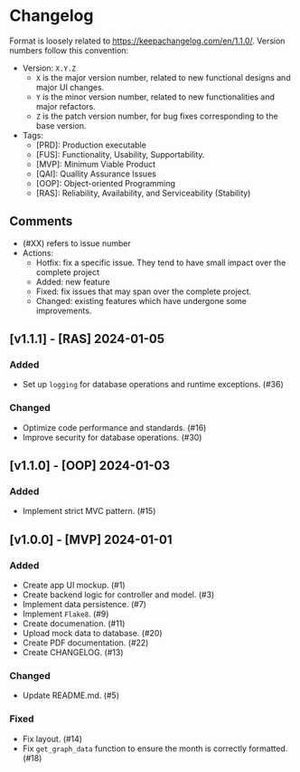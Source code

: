 # Changelog
Format is loosely related to https://keepachangelog.com/en/1.1.0/.
Version numbers follow this convention:
- Version: `X.Y.Z`
  - `X` is the major version number, related to new functional designs and major UI changes.
  - `Y` is the minor version number, related to new functionalities and major refactors.
  - `Z` is the patch version number, for bug fixes corresponding to the base version.
- Tags:
  - [PRD]: Production executable
  - [FUS]: Functionality, Usability, Supportability.
  - [MVP]: Minimum Viable Product
  - [QAI]: Quallity Assurance Issues
  - [OOP]: Object-oriented Programming
  - [RAS]: Reliability, Availability, and Serviceability (Stability)

## Comments
- (#XX) refers to issue number
- Actions:
  - Hotfix: fix a specific issue. They tend to have small impact over the complete project
  - Added: new feature
  - Fixed: fix issues that may span over the complete project.
  - Changed: existing features which have undergone some improvements.

## [v1.1.1] - [RAS] 2024-01-05
### Added
- Set up `logging` for database operations and runtime exceptions. (#36)

### Changed
- Optimize code performance and standards. (#16)
- Improve security for database operations. (#30)


## [v1.1.0] - [OOP] 2024-01-03
### Added
- Implement strict MVC pattern. (#15)


## [v1.0.0] - [MVP] 2024-01-01
### Added
- Create app UI mockup. (#1)
- Create backend logic for controller and model. (#3)
- Implement data persistence. (#7)
- Implement `Flake8`. (#9)
- Create documenation. (#11)
- Upload mock data to database. (#20)
- Create PDF documentation. (#22)
- Create CHANGELOG. (#13)

### Changed
- Update README.md. (#5)

### Fixed
- Fix layout. (#14)
- Fix `get_graph_data` function to ensure the month is correctly formatted. (#18)
